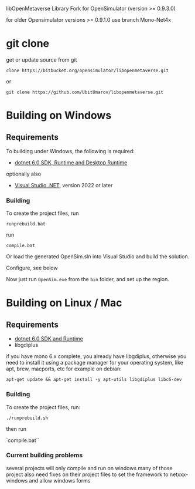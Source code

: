 libOpenMetaverse Library Fork for OpenSimulator (version >= 0.9.3.0)

for older Opensimulator versions >= 0.9.1.0 use branch Mono-Net4x

# git clone

get or update source from git

 `clone https://bitbucket.org/opensimulator/libopenmetaverse.git`
 
or

 `git clone https://github.com/UbitUmarov/libopenmetaverse.git`


# Building on Windows

## Requirements
  To building under Windows, the following is required:

  * [dotnet 6.0 SDK, Runtime and Desktop Runtime](https://dotnet.microsoft.com/en-us/download/dotnet/6.0)

optionally also

  * [Visual Studio .NET](https://visualstudio.microsoft.com/vs/features/net-development/), version 2022 or later
  

### Building
 To create the project files, run   

  `runprebuild.bat`

run

  `compile.bat`

Or load the generated OpenSim.sln into Visual Studio and build the solution.

Configure, see below

Now just run `OpenSim.exe` from the `bin` folder, and set up the region.

# Building on Linux / Mac

## Requirements

 * [dotnet 6.0 SDK and Runtime](https://dotnet.microsoft.com/en-us/download/dotnet/6.0)
 * libgdiplus 
 
 if you have mono 6.x complete, you already have libgdiplus, otherwise you need to install it
 using a package manager for your operating system, like apt, brew, macports, etc
 for example on debian:
 
 `apt-get update && apt-get install -y apt-utils libgdiplus libc6-dev`

### Building
  To create the project files, run:

  `./runprebuild.sh`

  then run

 `compile.bat``
 
 
### Current building problems
several projects will only compile and run on windows
many of those project also need fixes on their project files to set the framework to netxxx-windows and allow windows forms
